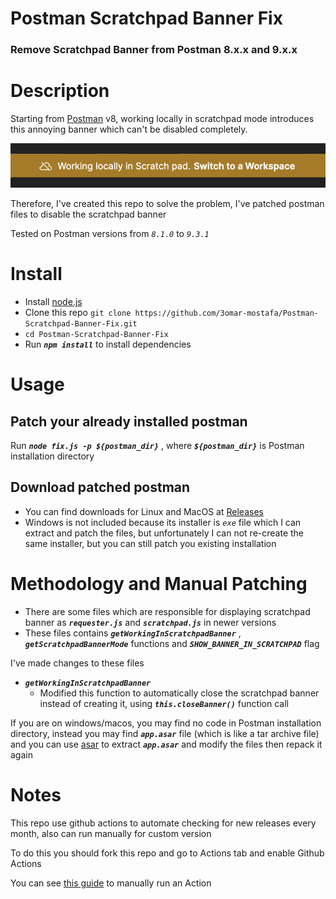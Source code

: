 # Postman Scratchpad Banner Fix
### Remove Scratchpad Banner from Postman 8.x.x and 9.x.x

# Description
Starting from [Postman](https://www.postman.com/) v8, working locally in scratchpad mode introduces this annoying banner which can't be disabled completely.

![Scratchpad Banner](screenshots/scratchpad-banner.png)

Therefore, I've created this repo to solve the problem, I've patched postman files to disable the scratchpad banner

Tested on Postman versions from *`8.1.0`* to *`9.3.1`*

# Install
* Install [node.js](https://nodejs.org/en/download/)
* Clone this repo `git clone https://github.com/3omar-mostafa/Postman-Scratchpad-Banner-Fix.git`
* `cd Postman-Scratchpad-Banner-Fix`
* Run ***`npm install`*** to install dependencies

# Usage
## Patch your already installed postman
Run ***`node fix.js -p ${postman_dir}`*** , where ***`${postman_dir}`*** is Postman installation directory

## Download patched postman
* You can find downloads for Linux and MacOS at [Releases](https://github.com/3omar-mostafa/Postman-Scratchpad-Banner-Fix/releases)
* Windows is not included because its installer is *`exe`* file which I can extract and patch the files, but unfortunately I can not re-create the same installer, but you can still patch you existing installation

# Methodology and Manual Patching
* There are some files which are responsible for displaying scratchpad banner as ***`requester.js`*** and ***`scratchpad.js`*** in newer versions
* These files contains ***`getWorkingInScratchpadBanner`*** , ***`getScratchpadBannerMode`*** functions and  ***`SHOW_BANNER_IN_SCRATCHPAD`*** flag

I've made changes to these files

* ***`getWorkingInScratchpadBanner`***
    * Modified this function to automatically close the scratchpad banner instead of creating it, using ***`this.closeBanner()`*** function call

If you are on windows/macos, you may find no code in Postman installation directory, instead you may find ***`app.asar`*** file (which is like a tar archive file) and you can use [asar](https://github.com/electron/asar#command-line-utility) to extract ***`app.asar`*** and modify the files then repack it again

# Notes
This repo use github actions to automate checking for new releases every month, also can run manually for custom version

To do this you should fork this repo and go to Actions tab and enable Github Actions

You can see [this guide](https://docs.github.com/en/actions/managing-workflow-runs/manually-running-a-workflow) to manually run an Action
